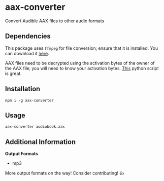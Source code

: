 # aax-converter

Convert Audible AAX files to other audio formats

## Dependencies

This package uses `ffmpeg` for file conversion; ensure that it is installed. You can download it [here](https://www.ffmpeg.org/download.html).

AAX files need to be decrypted using the activation bytes of the owner of the AAX file; you will need to know your activation bytes. [This](https://github.com/inAudible-NG/audible-activator) python script is great.

## Installation

```npm i -g aax-converter```

## Usage

```aax-converter audiobook.aax```

## Additional Information

**Output Formats**
- mp3

More output formats on the way! Consider contributing! 👍
